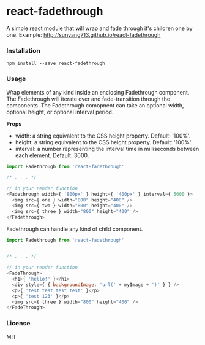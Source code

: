 # react-fadethrough
A simple react module that will wrap and fade through it's children one by one.
Example: http://sunyang713.github.io/react-fadethrough

### Installation

```
npm install --save react-fadethrough
```

### Usage

Wrap elements of any kind inside an enclosing Fadethrough component. The Fadethrough will iterate over and fade-transition through the components. The Fadethrough comopnent can take an optional width, optional height, or optional interval period.

**Props**
- width: a string equivalent to the CSS height property. Default: '100%'.
- height: a string equivalent to the CSS height property. Default: '100%'.
- interval: a number representing the interval time in milliseconds between each element. Default: 3000.

```js
import Fadethrough from 'react-fadethrough'

/* . . . */

// in your render function
<Fadethrough width={ '800px' } height={ '400px' } interval={ 5000 }>
  <img src={ one } width="800" height="400" />
  <img src={ two } width="800" height="400" />
  <img src={ three } width="800" height="400" />
</Fadethrough>
```

Fadethrough can handle any kind of child component.
```js
import Fadethrough from 'react-fadethrough'


/* . . . */

// in your render function
<FadeThrough>
  <h1>{ 'hello!' }</h1>
  <div style={ { backgroundImage: 'url(' + myImage + ')' } } />
  <p>{ 'test test test test' }</p>
  <p>{ 'test 123' }</p>
  <img src={ three } width="800" height="400" />
</FadeThrough>
```

### License

MIT
